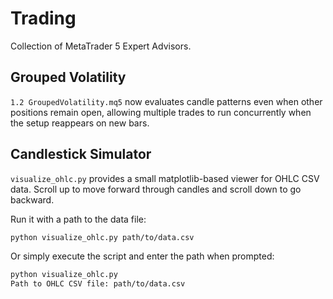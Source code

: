 # Trading

Collection of MetaTrader 5 Expert Advisors.

## Grouped Volatility

`1.2 GroupedVolatility.mq5` now evaluates candle patterns even when other
positions remain open, allowing multiple trades to run concurrently when the
setup reappears on new bars.

## Candlestick Simulator

`visualize_ohlc.py` provides a small matplotlib-based viewer for OHLC CSV data.
Scroll up to move forward through candles and scroll down to go backward.

Run it with a path to the data file:


```bash
python visualize_ohlc.py path/to/data.csv
```

Or simply execute the script and enter the path when prompted:

```bash
python visualize_ohlc.py
Path to OHLC CSV file: path/to/data.csv
```
